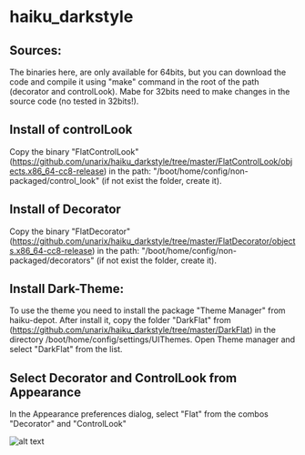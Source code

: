 # haiku_darkstyle

## Sources:
The binaries here, are only available for 64bits, but you can download the code and compile it using "make" command in the root of the path (decorator and controlLook). Mabe for 32bits need to make changes in the source code (no tested in 32bits!).

## Install of controlLook
Copy the binary "FlatControlLook" (https://github.com/unarix/haiku_darkstyle/tree/master/FlatControlLook/objects.x86_64-cc8-release) in the path: "/boot/home/config/non-packaged/control_look" (if not exist the folder, create it).

## Install of Decorator
Copy the binary "FlatDecorator" (https://github.com/unarix/haiku_darkstyle/tree/master/FlatDecorator/objects.x86_64-cc8-release) in the path: "/boot/home/config/non-packaged/decorators" (if not exist the folder, create it).

## Install Dark-Theme:
To use the theme you need to install the package "Theme Manager" from haiku-depot. After install it, copy the folder "DarkFlat" from (https://github.com/unarix/haiku_darkstyle/tree/master/DarkFlat) in the directory /boot/home/config/settings/UIThemes. Open Theme manager and select "DarkFlat" from the list.

## Select Decorator and ControlLook from Appearance
In the Appearance preferences dialog, select "Flat" from the combos "Decorator" and "ControlLook"

![alt text](https://raw.githubusercontent.com/unarix/haiku_darkstyle/master/screenshot1.png?raw=true)
